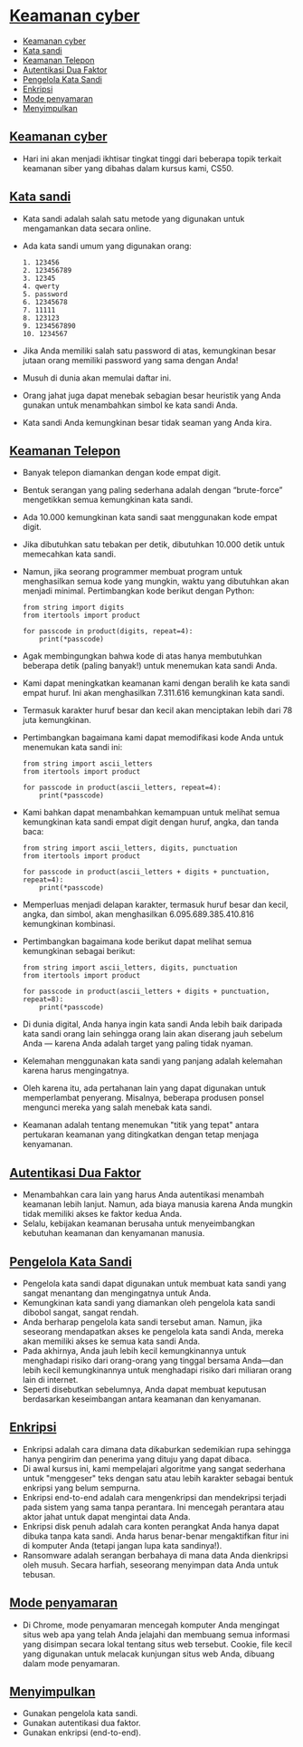 # [Keamanan cyber](https://cs50.harvard.edu/college/2022/fall/notes/cybersecurity/#cybersecurity)

-   [Keamanan cyber](https://cs50.harvard.edu/college/2022/fall/notes/cybersecurity/#cybersecurity-1)
-   [Kata sandi](https://cs50.harvard.edu/college/2022/fall/notes/cybersecurity/#passwords)
-   [Keamanan Telepon](https://cs50.harvard.edu/college/2022/fall/notes/cybersecurity/#phone-security)
-   [Autentikasi Dua Faktor](https://cs50.harvard.edu/college/2022/fall/notes/cybersecurity/#two-factor-authentication)
-   [Pengelola Kata Sandi](https://cs50.harvard.edu/college/2022/fall/notes/cybersecurity/#password-managers)
-   [Enkripsi](https://cs50.harvard.edu/college/2022/fall/notes/cybersecurity/#encryption)
-   [Mode penyamaran](https://cs50.harvard.edu/college/2022/fall/notes/cybersecurity/#incognito-mode)
-   [Menyimpulkan](https://cs50.harvard.edu/college/2022/fall/notes/cybersecurity/#summing-up)

## [Keamanan cyber](https://cs50.harvard.edu/college/2022/fall/notes/cybersecurity/#cybersecurity-1)

-   Hari ini akan menjadi ikhtisar tingkat tinggi dari beberapa topik terkait keamanan siber yang dibahas dalam kursus kami, CS50.

## [Kata sandi](https://cs50.harvard.edu/college/2022/fall/notes/cybersecurity/#passwords)

-   Kata sandi adalah salah satu metode yang digunakan untuk mengamankan data secara online.
-   Ada kata sandi umum yang digunakan orang:
    
    ```
    1. 123456
    2. 123456789
    3. 12345
    4. qwerty
    5. password
    6. 12345678
    7. 11111
    8. 123123
    9. 1234567890
    10. 1234567
    ```
    
-   Jika Anda memiliki salah satu password di atas, kemungkinan besar jutaan orang memiliki password yang sama dengan Anda!
-   Musuh di dunia akan memulai daftar ini.
-   Orang jahat juga dapat menebak sebagian besar heuristik yang Anda gunakan untuk menambahkan simbol ke kata sandi Anda.
-   Kata sandi Anda kemungkinan besar tidak seaman yang Anda kira.

## [Keamanan Telepon](https://cs50.harvard.edu/college/2022/fall/notes/cybersecurity/#phone-security)

-   Banyak telepon diamankan dengan kode empat digit.
-   Bentuk serangan yang paling sederhana adalah dengan “brute-force” mengetikkan semua kemungkinan kata sandi.
-   Ada 10.000 kemungkinan kata sandi saat menggunakan kode empat digit.
-   Jika dibutuhkan satu tebakan per detik, dibutuhkan 10.000 detik untuk memecahkan kata sandi.
-   Namun, jika seorang programmer membuat program untuk menghasilkan semua kode yang mungkin, waktu yang dibutuhkan akan menjadi minimal. Pertimbangkan kode berikut dengan Python:
    
    ```
    from string import digits
    from itertools import product
    
    for passcode in product(digits, repeat=4):
        print(*passcode)
    ```
    
-   Agak membingungkan bahwa kode di atas hanya membutuhkan beberapa detik (paling banyak!) untuk menemukan kata sandi Anda.
-   Kami dapat meningkatkan keamanan kami dengan beralih ke kata sandi empat huruf. Ini akan menghasilkan 7.311.616 kemungkinan kata sandi.
-   Termasuk karakter huruf besar dan kecil akan menciptakan lebih dari 78 juta kemungkinan.
-   Pertimbangkan bagaimana kami dapat memodifikasi kode Anda untuk menemukan kata sandi ini:
    
    ```
    from string import ascii_letters
    from itertools import product
    
    for passcode in product(ascii_letters, repeat=4):
        print(*passcode)
    ```
    
-   Kami bahkan dapat menambahkan kemampuan untuk melihat semua kemungkinan kata sandi empat digit dengan huruf, angka, dan tanda baca:
    
    ```
    from string import ascii_letters, digits, punctuation
    from itertools import product
    
    for passcode in product(ascii_letters + digits + punctuation, repeat=4):
        print(*passcode)
    ```
    
-   Memperluas menjadi delapan karakter, termasuk huruf besar dan kecil, angka, dan simbol, akan menghasilkan 6.095.689.385.410.816 kemungkinan kombinasi.
-   Pertimbangkan bagaimana kode berikut dapat melihat semua kemungkinan sebagai berikut:
    
    ```
    from string import ascii_letters, digits, punctuation
    from itertools import product
    
    for passcode in product(ascii_letters + digits + punctuation, repeat=8):
        print(*passcode)
    ```
    
-   Di dunia digital, Anda hanya ingin kata sandi Anda lebih baik daripada kata sandi orang lain sehingga orang lain akan diserang jauh sebelum Anda — karena Anda adalah target yang paling tidak nyaman.
-   Kelemahan menggunakan kata sandi yang panjang adalah kelemahan karena harus mengingatnya.
-   Oleh karena itu, ada pertahanan lain yang dapat digunakan untuk memperlambat penyerang. Misalnya, beberapa produsen ponsel mengunci mereka yang salah menebak kata sandi.
-   Keamanan adalah tentang menemukan "titik yang tepat" antara pertukaran keamanan yang ditingkatkan dengan tetap menjaga kenyamanan.

## [Autentikasi Dua Faktor](https://cs50.harvard.edu/college/2022/fall/notes/cybersecurity/#two-factor-authentication)

-   Menambahkan cara lain yang harus Anda autentikasi menambah keamanan lebih lanjut. Namun, ada biaya manusia karena Anda mungkin tidak memiliki akses ke faktor kedua Anda.
-   Selalu, kebijakan keamanan berusaha untuk menyeimbangkan kebutuhan keamanan dan kenyamanan manusia.

## [Pengelola Kata Sandi](https://cs50.harvard.edu/college/2022/fall/notes/cybersecurity/#password-managers)

-   Pengelola kata sandi dapat digunakan untuk membuat kata sandi yang sangat menantang dan mengingatnya untuk Anda.
-   Kemungkinan kata sandi yang diamankan oleh pengelola kata sandi dibobol sangat, sangat rendah.
-   Anda berharap pengelola kata sandi tersebut aman. Namun, jika seseorang mendapatkan akses ke pengelola kata sandi Anda, mereka akan memiliki akses ke semua kata sandi Anda.
-   Pada akhirnya, Anda jauh lebih kecil kemungkinannya untuk menghadapi risiko dari orang-orang yang tinggal bersama Anda—dan lebih kecil kemungkinannya untuk menghadapi risiko dari miliaran orang lain di internet.
-   Seperti disebutkan sebelumnya, Anda dapat membuat keputusan berdasarkan keseimbangan antara keamanan dan kenyamanan.

## [Enkripsi](https://cs50.harvard.edu/college/2022/fall/notes/cybersecurity/#encryption)

-   Enkripsi adalah cara dimana data dikaburkan sedemikian rupa sehingga hanya pengirim dan penerima yang dituju yang dapat dibaca.
-   Di awal kursus ini, kami mempelajari algoritme yang sangat sederhana untuk "menggeser" teks dengan satu atau lebih karakter sebagai bentuk enkripsi yang belum sempurna.
-   Enkripsi end-to-end adalah cara mengenkripsi dan mendekripsi terjadi pada sistem yang sama tanpa perantara. Ini mencegah perantara atau aktor jahat untuk dapat mengintai data Anda.
-   Enkripsi disk penuh adalah cara konten perangkat Anda hanya dapat dibuka tanpa kata sandi. Anda harus benar-benar mengaktifkan fitur ini di komputer Anda (tetapi jangan lupa kata sandinya!).
-   Ransomware adalah serangan berbahaya di mana data Anda dienkripsi oleh musuh. Secara harfiah, seseorang menyimpan data Anda untuk tebusan.

## [Mode penyamaran](https://cs50.harvard.edu/college/2022/fall/notes/cybersecurity/#incognito-mode)

-   Di Chrome, mode penyamaran mencegah komputer Anda mengingat situs web apa yang telah Anda jelajahi dan membuang semua informasi yang disimpan secara lokal tentang situs web tersebut. Cookie, file kecil yang digunakan untuk melacak kunjungan situs web Anda, dibuang dalam mode penyamaran.

## [Menyimpulkan](https://cs50.harvard.edu/college/2022/fall/notes/cybersecurity/#summing-up)

-   Gunakan pengelola kata sandi.
-   Gunakan autentikasi dua faktor.
-   Gunakan enkripsi (end-to-end).